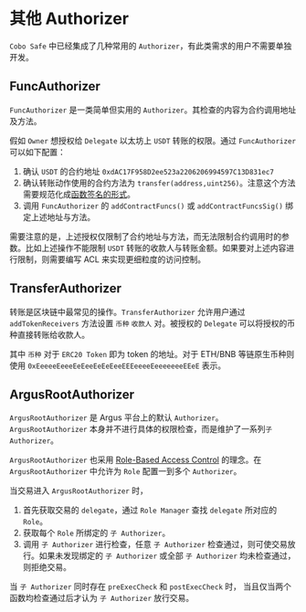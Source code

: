 # 其他 Authorizer

`Cobo Safe` 中已经集成了几种常用的 `Authorizer`，有此类需求的用户不需要单独开发。

## FuncAuthorizer

`FuncAuthorizer` 是一类简单但实用的 `Authorizer`。其检查的内容为合约调用地址及方法。

假如 `Owner` 想授权给 `Delegate` 以太坊上 `USDT` 转账的权限。通过 `FuncAuthorizer` 可以如下配置：

1. 确认 `USDT` 的合约地址 `0xdAC17F958D2ee523a2206206994597C13D831ec7`
2. 确认转账动作使用的合约方法为 `transfer(address,uint256)`。注意这个方法需要规范化成[函数签名的形式](https://docs.soliditylang.org/en/v0.8.19/abi-spec.html#function-selector)。
3. 调用 `FuncAuthorizer` 的 `addContractFuncs()` 或 `addContractFuncsSig()` 绑定上述地址与方法。

需要注意的是，上述授权仅限制了合约地址与方法，而无法限制合约调用时的参数。比如上述操作不能限制  `USDT` 转账的收款人与转账金额。如果要对上述内容进行限制，则需要编写 ACL 来实现更细粒度的访问控制。

## TransferAuthorizer

转账是区块链中最常见的操作。`TransferAuthorizer` 允许用户通过 `addTokenReceivers` 方法设置 `币种` `收款人` 对。被授权的 `Delegate` 可以将授权的币种直接转账给收款人。

其中 `币种` 对于 `ERC20 Token` 即为 token 的地址。对于 ETH/BNB 等链原生币种则使用 `0xEeeeeEeeeEeEeeEeEeEeeEEEeeeeEeeeeeeeEEeE` 表示。

## ArgusRootAuthorizer

`ArgusRootAuthorizer` 是  Argus 平台上的默认 `Authorizer`。`ArgusRootAuthorizer` 本身并不进行具体的权限检查，而是维护了一系列`子 Authorizer`。

`ArgusRootAuthorizer` 也采用 [Role-Based Access Control](https://en.wikipedia.org/wiki/Role-based_access_control) 的理念。在 `ArgusRootAuthorizer` 中允许为 `Role` 配置一到多个 `Authorizer`。

当交易进入 `ArgusRootAuthorizer` 时，
1. 首先获取交易的 `delegate`，通过 `Role Manager` 查找 `delegate` 所对应的 `Role`。
2. 获取每个 `Role` 所绑定的 `子 Authorizer`。
3. 调用 `子 Authorizer` 进行检查，任意 `子 Authorizer` 检查通过，则可使交易放行。如果未发现绑定的 `子 Authorizer` 或全部 `子 Authorizer` 均未检查通过，则拒绝交易。

当 `子 Authorizer` 同时存在  `preExecCheck` 和 `postExecCheck` 时， 当且仅当两个函数均检查通过后才认为 `子 Authorizer` 放行交易。